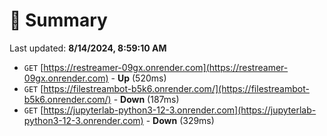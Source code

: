 # 📖 Summary
Last updated: **8/14/2024, 8:59:10 AM**

- `GET` [https://restreamer-09gx.onrender.com](https://restreamer-09gx.onrender.com) - **Up** (520ms)
- `GET` [https://filestreambot-b5k6.onrender.com/](https://filestreambot-b5k6.onrender.com/) - **Down** (187ms)
- `GET` [https://jupyterlab-python3-12-3.onrender.com](https://jupyterlab-python3-12-3.onrender.com) - **Down** (329ms)
